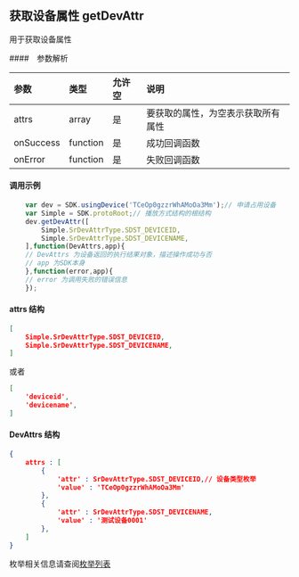 
## 获取设备属性 getDevAttr <a name="getDevAttr" id="getDevAttr" />

用于获取设备属性

####　参数解析

| 参数           | 类型          | 允许空      | 说明         |
|:-------------- |:--------------|:------------|:-------------|
| attrs          | array         | 是          | 要获取的属性，为空表示获取所有属性 | 
| onSuccess      | function      | 是          | 成功回调函数 |
| onError        | function      | 是          | 失败回调函数 |

#### 调用示例

``` javascript
    var dev = SDK.usingDevice('TCeOp0gzzrWhAMoOa3Mm');// 申请占用设备
    var Simple = SDK.protoRoot;// 播放方式结构的根结构
    dev.getDevAttr([
        Simple.SrDevAttrType.SDST_DEVICEID,
        Simple.SrDevAttrType.SDST_DEVICENAME,
    ],function(DevAttrs,app){
    // DevAttrs 为设备返回的执行结果对象，描述操作成功与否
    // app 为SDK本身
    },function(error,app){
    // error 为调用失败的错误信息
    }); 
```

#### attrs 结构

``` json
[
    Simple.SrDevAttrType.SDST_DEVICEID,
    Simple.SrDevAttrType.SDST_DEVICENAME,
]
```
或者
``` json
[
    'deviceid',
    'devicename',
]
```

#### DevAttrs 结构

``` json
{
    attrs : [
        {
            'attr' : SrDevAttrType.SDST_DEVICEID,// 设备类型枚举
            'value' : 'TCeOp0gzzrWhAMoOa3Mm'
        },
        {
            'attr' : SrDevAttrType.SDST_DEVICENAME,
            'value' : '测试设备0001'
        },
    ]
}
```

枚举相关信息请查阅[枚举列表](/Enum-list.md)
